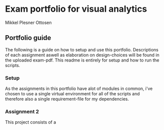 # Exam portfolio for visual analytics
Mikkel Plesner Ottosen
## Portfolio guide
The following is a guide on how to setup and use this portfolio. Descriptions of each assignment aswell as elaboration on design-choices will be found in the uploaded exam-pdf. This readme is entirely for setup and how to run the scripts. 
### Setup
As the assignments in this portfolio have alot of modules in common, i've chosen to use a single virtual environment for all of the scripts and therefore also a single requirement-file for my dependencies. 
### Assignment 2
This project consists of a 
